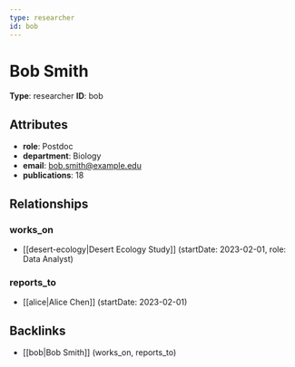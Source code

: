 ```yaml
---
type: researcher
id: bob
---
```


# Bob Smith

**Type**: researcher
**ID**: bob

## Attributes

- **role**: Postdoc
- **department**: Biology
- **email**: bob.smith@example.edu
- **publications**: 18

## Relationships

### works_on

- [[desert-ecology|Desert Ecology Study]] (startDate: 2023-02-01, role: Data Analyst)

### reports_to

- [[alice|Alice Chen]] (startDate: 2023-02-01)

## Backlinks

- [[bob|Bob Smith]] (works_on, reports_to)

